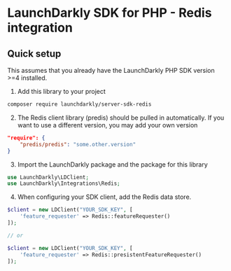 # LaunchDarkly SDK for PHP - Redis integration

## Quick setup

This assumes that you already have the LaunchDarkly PHP SDK version >=4 installed.

1. Add this library to your project

```sh
composer require launchdarkly/server-sdk-redis
```

2. The Redis client library (predis) should be pulled in automatically. If you want to use a different version, you may add your own version

```json
"require": {
    "predis/predis": "some.other.version"
}
```

3. Import the LaunchDarkly package and the package for this library

```php
use LaunchDarkly\LDClient;
use LaunchDarkly\Integrations\Redis;
```

4. When configuring your SDK client, add the Redis data store.

```php
$client = new LDClient("YOUR_SDK_KEY", [
    'feature_requester' => Redis::featureRequester()
]);

// or

$client = new LDClient("YOUR_SDK_KEY", [
    'feature_requester' => Redis::presistentFeatureRequester()
]);
```